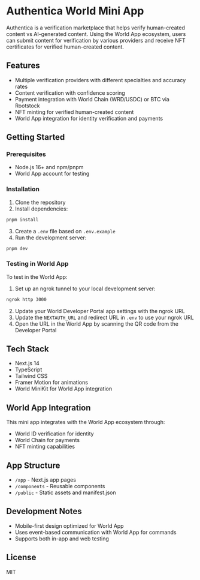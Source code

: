 # Authentica World Mini App

Authentica is a verification marketplace that helps verify human-created content vs AI-generated content. Using the World App ecosystem, users can submit content for verification by various providers and receive NFT certificates for verified human-created content.

## Features

- Multiple verification providers with different specialties and accuracy rates
- Content verification with confidence scoring
- Payment integration with World Chain (WRD/USDC) or BTC via Rootstock
- NFT minting for verified human-created content
- World App integration for identity verification and payments

## Getting Started

### Prerequisites

- Node.js 16+ and npm/pnpm
- World App account for testing

### Installation

1. Clone the repository
2. Install dependencies:

```bash
pnpm install
```

3. Create a `.env` file based on `.env.example`
4. Run the development server:

```bash
pnpm dev
```

### Testing in World App

To test in the World App:

1. Set up an ngrok tunnel to your local development server:

```bash
ngrok http 3000
```

2. Update your World Developer Portal app settings with the ngrok URL
3. Update the `NEXTAUTH_URL` and redirect URL in `.env` to use your ngrok URL
4. Open the URL in the World App by scanning the QR code from the Developer Portal

## Tech Stack

- Next.js 14
- TypeScript
- Tailwind CSS
- Framer Motion for animations
- World MiniKit for World App integration

## World App Integration

This mini app integrates with the World App ecosystem through:

- World ID verification for identity
- World Chain for payments
- NFT minting capabilities

## App Structure

- `/app` - Next.js app pages
- `/components` - Reusable components
- `/public` - Static assets and manifest.json

## Development Notes

- Mobile-first design optimized for World App
- Uses event-based communication with World App for commands
- Supports both in-app and web testing

## License

MIT
